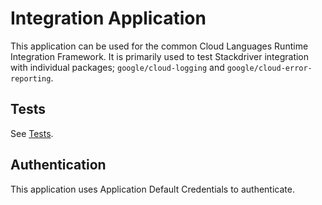 # Integration Application

This application can be used for the common Cloud Languages Runtime
Integration Framework.  It is primarily used to test Stackdriver
integration with individual packages; `google/cloud-logging` and
`google/cloud-error-reporting`.

## Tests

See [Tests](https://github.com/GoogleCloudPlatform/runtimes-common/blob/master/integration_tests/README.md#tests).

## Authentication

This application uses Application Default Credentials to authenticate.
